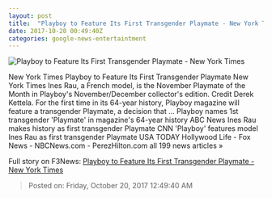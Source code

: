 ```yaml
---
layout: post
title:  "Playboy to Feature Its First Transgender Playmate - New York Times"
date: 2017-10-20 00:49:40Z
categories: google-news-entertaintment
---
```


![Playboy to Feature Its First Transgender Playmate - New York Times](https://static01.nyt.com/images/2017/10/20/us/-20xp-transplaymate1/-20xp-transplaymate1-facebookJumbo.jpg)

New York Times Playboy to Feature Its First Transgender Playmate New York Times Ines Rau, a French model, is the November Playmate of the Month in Playboy's November/December collector's edition. Credit Derek Kettela. For the first time in its 64-year history, Playboy magazine will feature a transgender Playmate, a decision that ... Playboy names 1st transgender 'Playmate' in magazine's 64-year history ABC News Ines Rau makes history as first transgender Playmate CNN 'Playboy' features model Ines Rau as first transgender Playmate USA TODAY Hollywood Life - Fox News - NBCNews.com - PerezHilton.com all 199 news articles »


Full story on F3News: [Playboy to Feature Its First Transgender Playmate - New York Times](http://www.f3nws.com/n/33veYH)

> Posted on: Friday, October 20, 2017 12:49:40 AM
